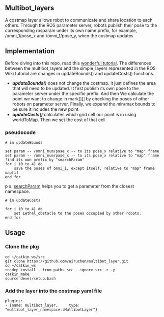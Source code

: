 ## Multibot_layers
A costmap layer allows robot to communicate and share location to each others. Through the ROS parameter server, robots publish their pose to the corresponding rosparam under its own name prefix, for example, /omni_1/pose_x and /omni_1/pose_y, when the costmap updates.

## Implementation
Before diving into this repo, read this [wonderful tutorial](http://wiki.ros.org/costmap_2d/Tutorials/Creating%20a%20New%20Layer). The differences between the multibot_layers and the simple_layers represented in the ROS Wiki tutorial are changes in updateBounds() and updateCosts() functions.
* ***updateBounds()*** does not change the costmap. It just defines the area that will need to be updated. It first publish its own pose to the parameter server under the specific prefix. And then We calculate the point we want to change in mark[][] by checking the poses of other robots on parameter server. Finally, we expand the min/max bounds to be sure it includes the new point. 
* ***updateCosts()*** calculates which grid cell our point is in using worldToMap. Then we set the cost of that cell.

### pseudocode
```
# in updateBounds

set param -- /omni_num/pose_x -- to its pose_x relative to "map" frame
set param -- /omni_num/pose_x -- to its pose_x relative to "map" frame
find its own prefix by "searchParam"
for i (0 to 4) do 
    save the poses of omni_i, except itself, relative to "map" frame map[i]
end for
```
p s. [searchParam](http://wiki.ros.org/roscpp/Overview/Parameter%20Server) helps you to get a parameter from the closest namespace.  
```
# in updateCosts

for i (0 to 4) do
    set Lethal_obstacle to the poses occupied by other robots.
end for
```

## Usage

### Clone the pkg
```
cd ~/catkin_ws/src
git clone https://github.com/airuchen/multibot_layer.git 
cd ~/catkin_ws
rosdep install --from-paths src --ignore-src -r -y
catkin_make
source devel/setup.bash
```
### Add the layer into the costmap yaml file
```
plugins:
- {name: multibot_layer,     type: "multibot_layer_namespace::MultibotLayer"}

```